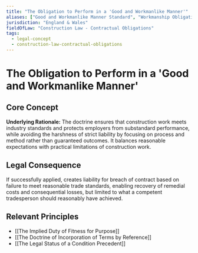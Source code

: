 ```yaml
---
title: "The Obligation to Perform in a 'Good and Workmanlike Manner'"
aliases: ["Good and Workmanlike Manner Standard", "Workmanship Obligation", "Implied Duty of Good Workmanship", "Skilled Workmanship Standard"]
jurisdiction: "England & Wales"
fieldOfLaw: "Construction Law - Contractual Obligations"
tags:
  - legal-concept
  - construction-law-contractual-obligations
---
```


# The Obligation to Perform in a 'Good and Workmanlike Manner'

## Core Concept

**Underlying Rationale:** The doctrine ensures that construction work meets industry standards and protects employers from substandard performance, while avoiding the harshness of strict liability by focusing on process and method rather than guaranteed outcomes. It balances reasonable expectations with practical limitations of construction work.

## Legal Consequence

If successfully applied, creates liability for breach of contract based on failure to meet reasonable trade standards, enabling recovery of remedial costs and consequential losses, but limited to what a competent tradesperson should reasonably have achieved.

## Relevant Principles

* [[The Implied Duty of Fitness for Purpose]]
* [[The Doctrine of Incorporation of Terms by Reference]]
* [[The Legal Status of a Condition Precedent]]

